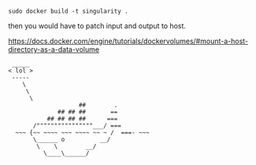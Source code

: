    sudo docker build -t singularity .
    
then you would have to patch input and output to host.

https://docs.docker.com/engine/tutorials/dockervolumes/#mount-a-host-directory-as-a-data-volume

     _____ 
    < lol >
     ----- 
        \
         \
          \     
                        ##        .            
                  ## ## ##       ==            
               ## ## ## ##      ===            
           /""""""""""""""""___/ ===        
      ~~~ {~~ ~~~~ ~~~ ~~~~ ~~ ~ /  ===- ~~~   
           \______ o          __/            
            \    \        __/             
              \____\______/   
